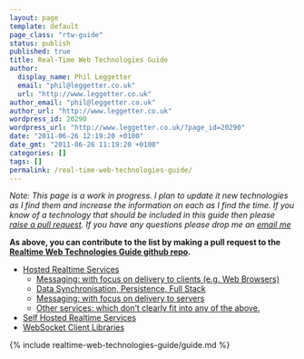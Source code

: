 ```yaml
---
layout: page
template: default
page_class: "rtw-guide"
status: publish
published: true
title: Real-Time Web Technologies Guide
author:
  display_name: Phil Leggetter
  email: "phil@leggetter.co.uk"
  url: "http://www.leggetter.co.uk"
author_email: "phil@leggetter.co.uk"
author_url: "http://www.leggetter.co.uk"
wordpress_id: 20290
wordpress_url: "http://www.leggetter.co.uk/?page_id=20290"
date: "2011-06-26 12:19:20 +0100"
date_gmt: "2011-06-26 11:19:20 +0100"
categories: []
tags: []
permalink: /real-time-web-technologies-guide/
---
```


*Note: This page is a work in progress. I plan to update it new technologies as I find them and increase the information on each as I find the time. If you know of a technology that should be included in this guide then please [raise a pull request](https://github.com/leggetter/realtime-web-technologies-guide). If you have any questions please drop me an <a href="mailto:phil@leggetter.co.uk?subject=Real-Time Technology Guide">email me</a>*

**As above, you can contribute to the list by making a pull request to the <a href="https://github.com/leggetter/realtime-web-technologies-guide">Realtime Web Technologies Guide github repo<a>.**

<ul class="toc">
  <li>
    <a href="#hosted-services">Hosted Realtime Services</a>
    <ul>
      <li><a href="#hosted-client">Messaging: with focus on delivery to clients (e.g. Web Browsers)</a></li>
      <li><a href="#hosted-data-sync">Data Synchronisation, Persistence, Full Stack</a></li>
      <li><a href="#hosted-servers">Messaging: with focus on delivery to servers</a></li>
      <li><a href="#hosted-other">Other services: which don&#8217;t clearly fit into any of the above.</a></li>
    </ul>
  </li>
  <li><a href="#self-hosted">Self Hosted Realtime Services</a></li>
  <li><a href="#websocket-client-libraries">WebSocket Client Libraries</a></li>
</ul>

<div id="toc_test"></div>

{% include realtime-web-technologies-guide/guide.md %}

<script src="/bower_components/contents/dist/contents.min.js"></script>
<script>
(function() {
  var Contents = window.gajus.Contents,
  contents,

  // This example generates a table of contents for all of the headings in the document.
  // Table of contents is an ordered list element.
  contents = Contents({
    articles: $('#content .post').find('h2, h3, h4').get()
  });

  // Append the generated list element (table of contents) to the container.
  var tocEl = document.querySelector('.toc');
  var contentsEl = contents.list();
  contentsEl.className = "toc";
  tocEl.parentNode.replaceChild(contentsEl, tocEl);

  $( '.toc a' ).smoothScroll( {
    afterScroll: function( opts ) {
      window.location.hash = opts.scrollTarget;
    }
  } );
})();
</script>
